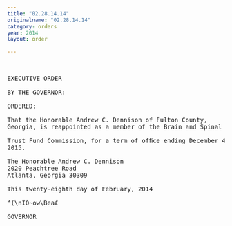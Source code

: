 ```yaml
---
title: "02.28.14.14"
originalname: "02.28.14.14"
category: orders
year: 2014
layout: order

---
```

<pre>
 

EXECUTIVE ORDER

BY THE GOVERNOR:

ORDERED:

That the Honorable Andrew C. Dennison of Fulton County,
Georgia, is reappointed as a member of the Brain and Spinal Injury

Trust Fund Commission, for a term of ofﬁce ending December 4,
2015.

The Honorable Andrew C. Dennison
2020 Peachtree Road
Atlanta, Georgia 30309

This twenty-eighth day of February, 2014

‘(\nI0~ow\Bea£

GOVERNOR

</pre>
